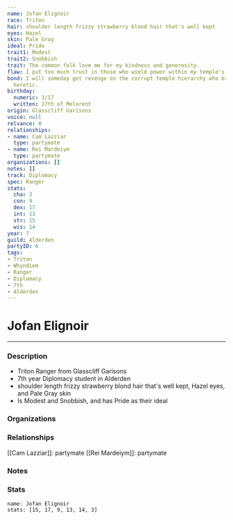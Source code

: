 ```yaml
---
name: Jofan Elignoir
race: Triton
hair: shoulder length frizzy strawberry blond hair that's well kept
eyes: Hazel
skin: Pale Gray
ideal: Pride
trait1: Modest
trait2: Snobbish
trait: The common folk love me for my kindness and generosity.
flaw: I put too much trust in those who wield power within my temple's hierarchy.
bond: I will someday get revenge on the corrupt temple hierarchy who branded me a
  heretic.
birthday:
  numeric: 3/17
  written: 17th of Melorent
origin: Glasscliff Garisons
voice: null
relvance: 0
relationships:
- name: Cam Lazziar
  type: partymate
- name: Rei Mardeiym
  type: partymate
organizations: []
notes: []
track: Diplomacy
spec: Ranger
stats:
  cha: 3
  con: 9
  dex: 17
  int: 13
  str: 15
  wis: 14
year: 7
guild: Alderden
partyID: 6
tags:
- Triton
- Whyndiem
- Ranger
- Diplomacy
- 7th
- Alderden
---
```

# Jofan Elignoir
---
### Description
- Triton Ranger from Glasscliff Garisons
- 7th year Diplomacy student in Alderden
- shoulder length frizzy strawberry blond hair that's well kept, Hazel eyes, and Pale Gray skin
- Is Modest and Snobbish, and has Pride as their ideal

### Organizations

### Relationships
[[Cam Lazziar]]: partymate
[[Rei Mardeiym]]: partymate

### Notes

### Stats
```statblock
name: Jofan Elignoir
stats: [15, 17, 9, 13, 14, 3]
```
